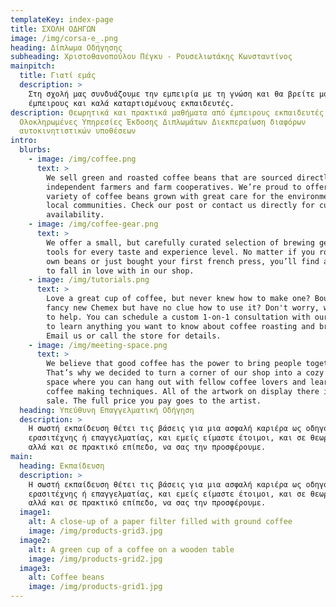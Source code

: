 ```yaml
---
templateKey: index-page
title: ΣΧΟΛΗ ΟΔΗΓΩΝ
image: /img/corsa-e_.png
heading: Δίπλωμα Οδήγησης
subheading: Χριστοθανοπούλου Πέγκυ - Ρουσελιωτάκης Κωνσταντίνος
mainpitch:
  title: Γιατί εμάς
  description: >
    Στη σχολή μας συνδυάζουμε την εμπειρία με τη γνώση και θα βρείτε μόνο
    έμπειρους και καλά καταρτισμένους εκπαιδευτές. 
description: Θεωρητικά και πρακτικά μαθήματα από έμπειρους εκπαιδευτές
  Ολοκληρωμένες Υπηρεσίες Έκδοσης Διπλωμάτων Διεκπεραίωση διαφόρων
  αυτοκινητιστικών υποθέσεων
intro:
  blurbs:
    - image: /img/coffee.png
      text: >
        We sell green and roasted coffee beans that are sourced directly from
        independent farmers and farm cooperatives. We’re proud to offer a
        variety of coffee beans grown with great care for the environment and
        local communities. Check our post or contact us directly for current
        availability.
    - image: /img/coffee-gear.png
      text: >
        We offer a small, but carefully curated selection of brewing gear and
        tools for every taste and experience level. No matter if you roast your
        own beans or just bought your first french press, you’ll find a gadget
        to fall in love with in our shop.
    - image: /img/tutorials.png
      text: >
        Love a great cup of coffee, but never knew how to make one? Bought a
        fancy new Chemex but have no clue how to use it? Don't worry, we’re here
        to help. You can schedule a custom 1-on-1 consultation with our baristas
        to learn anything you want to know about coffee roasting and brewing.
        Email us or call the store for details.
    - image: /img/meeting-space.png
      text: >
        We believe that good coffee has the power to bring people together.
        That’s why we decided to turn a corner of our shop into a cozy meeting
        space where you can hang out with fellow coffee lovers and learn about
        coffee making techniques. All of the artwork on display there is for
        sale. The full price you pay goes to the artist.
  heading: Υπεύθυνη Επαγγελματική Οδήγηση
  description: >
    Η σωστή εκπαίδευση θέτει τις βάσεις για μια ασφαλή καριέρα ως οδηγός,
    ερασιτέχνης ή επαγγελματίας, και εμείς είμαστε έτοιμοι, και σε θεωρητικό
    αλλά και σε πρακτικό επίπεδο, να σας την προσφέρουμε.
main:
  heading: Εκπαίδευση
  description: >
    Η σωστή εκπαίδευση θέτει τις βάσεις για μια ασφαλή καριέρα ως οδηγός,
    ερασιτέχνης ή επαγγελματίας, και εμείς είμαστε έτοιμοι, και σε θεωρητικό
    αλλά και σε πρακτικό επίπεδο, να σας την προσφέρουμε.
  image1:
    alt: A close-up of a paper filter filled with ground coffee
    image: /img/products-grid3.jpg
  image2:
    alt: A green cup of a coffee on a wooden table
    image: /img/products-grid2.jpg
  image3:
    alt: Coffee beans
    image: /img/products-grid1.jpg
---
```


